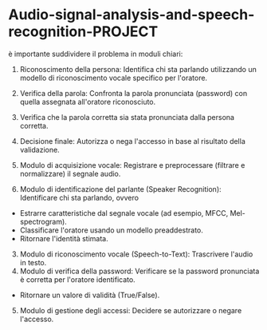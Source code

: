 # Audio-signal-analysis-and-speech-recognition-PROJECT

è importante suddividere il problema in moduli chiari:
1. Riconoscimento della persona: Identifica chi sta parlando utilizzando un modello di riconoscimento vocale specifico per l'oratore.
2. Verifica della parola: Confronta la parola pronunciata (password) con quella assegnata all'oratore riconosciuto.
3. Verifica che la parola corretta sia stata pronunciata dalla persona corretta.
4. Decisione finale: Autorizza o nega l'accesso in base al risultato della validazione.

1. Modulo di acquisizione vocale: Registrare e preprocessare (filtrare e normalizzare) il segnale audio.
2. Modulo di identificazione del parlante (Speaker Recognition): Identificare chi sta parlando, ovvero
- Estrarre caratteristiche dal segnale vocale (ad esempio, MFCC, Mel-spectrogram).
- Classificare l'oratore usando un modello preaddestrato.
- Ritornare l'identità stimata.
3.  Modulo di riconoscimento vocale (Speech-to-Text): Trascrivere l'audio in testo.
4. Modulo di verifica della password: Verificare se la password pronunciata è corretta per l'oratore identificato.
- Ritornare un valore di validità (True/False).
5. Modulo di gestione degli accessi: Decidere se autorizzare o negare l'accesso.


